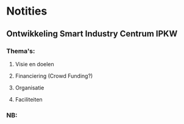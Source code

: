 # Notities

## Ontwikkeling Smart Industry Centrum IPKW

### Thema's:

1. Visie en doelen
   

2. Financiering (Crowd Funding?)


3. Organisatie


4. Faciliteiten




### NB:


